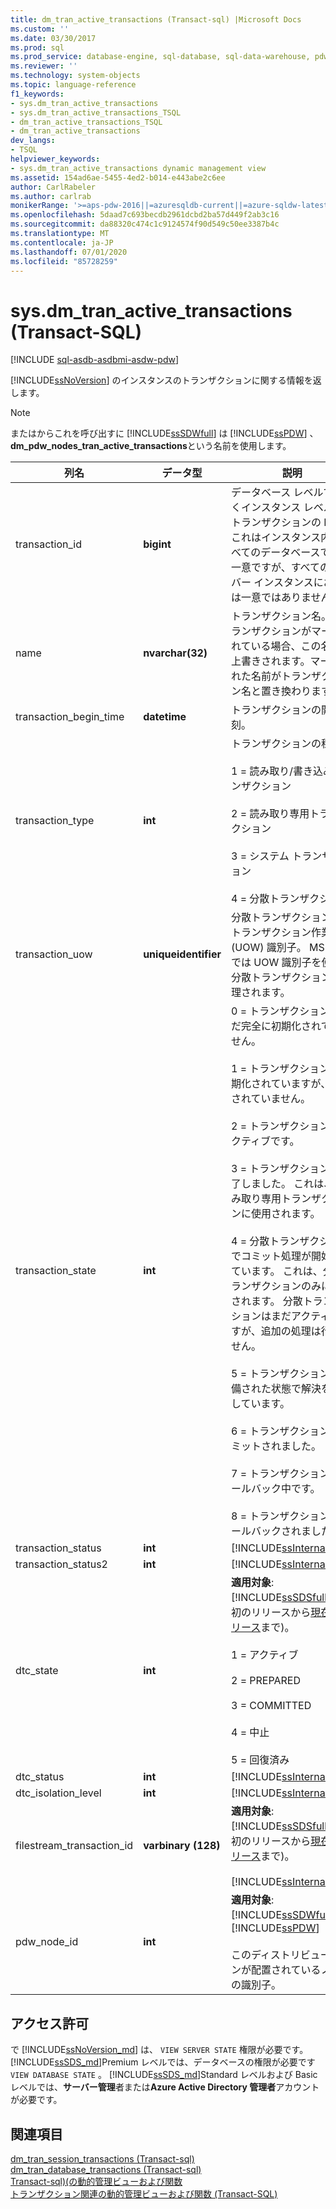 ```yaml
---
title: dm_tran_active_transactions (Transact-sql) |Microsoft Docs
ms.custom: ''
ms.date: 03/30/2017
ms.prod: sql
ms.prod_service: database-engine, sql-database, sql-data-warehouse, pdw
ms.reviewer: ''
ms.technology: system-objects
ms.topic: language-reference
f1_keywords:
- sys.dm_tran_active_transactions
- sys.dm_tran_active_transactions_TSQL
- dm_tran_active_transactions_TSQL
- dm_tran_active_transactions
dev_langs:
- TSQL
helpviewer_keywords:
- sys.dm_tran_active_transactions dynamic management view
ms.assetid: 154ad6ae-5455-4ed2-b014-e443abe2c6ee
author: CarlRabeler
ms.author: carlrab
monikerRange: '>=aps-pdw-2016||=azuresqldb-current||=azure-sqldw-latest||>=sql-server-2016||=sqlallproducts-allversions||>=sql-server-linux-2017||=azuresqldb-mi-current'
ms.openlocfilehash: 5daad7c693becdb2961dcbd2ba57d449f2ab3c16
ms.sourcegitcommit: da88320c474c1c9124574f90d549c50ee3387b4c
ms.translationtype: MT
ms.contentlocale: ja-JP
ms.lasthandoff: 07/01/2020
ms.locfileid: "85728259"
---
```

# <a name="sysdm_tran_active_transactions-transact-sql"></a>sys.dm_tran_active_transactions (Transact-SQL)
[!INCLUDE [sql-asdb-asdbmi-asdw-pdw](../../includes/applies-to-version/sql-asdb-asdbmi-asdw-pdw.md)]

  [!INCLUDE[ssNoVersion](../../includes/ssnoversion-md.md)] のインスタンスのトランザクションに関する情報を返します。  
  
> [!NOTE]  
>  またはからこれを呼び出すに [!INCLUDE[ssSDWfull](../../includes/sssdwfull-md.md)] は [!INCLUDE[ssPDW](../../includes/sspdw-md.md)] 、 **dm_pdw_nodes_tran_active_transactions**という名前を使用します。  
  
|列名|データ型|説明|  
|-----------------|---------------|-----------------|  
|transaction_id|**bigint**|データベース レベルではなくインスタンス レベルのトランザクションの ID。 これはインスタンス内のすべてのデータベースでのみ一意ですが、すべてのサーバー インスタンスにおいては一意ではありません。|  
|name|**nvarchar(32)**|トランザクション名。 トランザクションがマークされている場合、この名前が上書きされます。マークされた名前がトランザクション名と置き換わります。|  
|transaction_begin_time|**datetime**|トランザクションの開始時刻。|  
|transaction_type|**int**|トランザクションの種類。<br /><br /> 1 = 読み取り/書き込みトランザクション<br /><br /> 2 = 読み取り専用トランザクション<br /><br /> 3 = システム トランザクション<br /><br /> 4 = 分散トランザクション|  
|transaction_uow|**uniqueidentifier**|分散トランザクションの、トランザクション作業単位 (UOW) 識別子。 MS DTC では UOW 識別子を使って分散トランザクションが処理されます。|  
|transaction_state|**int**|0 = トランザクションはまだ完全に初期化されていません。<br /><br /> 1 = トランザクションは初期化されていますが、開始されていません。<br /><br /> 2 = トランザクションはアクティブです。<br /><br /> 3 = トランザクションは終了しました。 これは、読み取り専用トランザクションに使用されます。<br /><br /> 4 = 分散トランザクションでコミット処理が開始されています。 これは、分散トランザクションのみに使用されます。 分散トランザクションはまだアクティブですが、追加の処理は行えません。<br /><br /> 5 = トランザクションは準備された状態で解決を待機しています。<br /><br /> 6 = トランザクションはコミットされました。<br /><br /> 7 = トランザクションはロールバック中です。<br /><br /> 8 = トランザクションはロールバックされました。|  
|transaction_status |**int**|[!INCLUDE[ssInternalOnly](../../includes/ssinternalonly-md.md)]|  
|transaction_status2|**int**|[!INCLUDE[ssInternalOnly](../../includes/ssinternalonly-md.md)]|  
|dtc_state|**int**|**適用対象**: [!INCLUDE[ssSDSfull](../../includes/sssdsfull-md.md)] (最初のリリースから[現在のリリース](https://go.microsoft.com/fwlink/p/?LinkId=299659)まで)。<br /><br /> 1 = アクティブ<br /><br /> 2 = PREPARED<br /><br /> 3 = COMMITTED<br /><br /> 4 = 中止<br /><br /> 5 = 回復済み|  
|dtc_status|**int**|[!INCLUDE[ssInternalOnly](../../includes/ssinternalonly-md.md)]|  
|dtc_isolation_level|**int**|[!INCLUDE[ssInternalOnly](../../includes/ssinternalonly-md.md)]|  
|filestream_transaction_id|**varbinary (128)**|**適用対象**: [!INCLUDE[ssSDSfull](../../includes/sssdsfull-md.md)] (最初のリリースから[現在のリリース](https://go.microsoft.com/fwlink/p/?LinkId=299659)まで)。<br /><br /> [!INCLUDE[ssInternalOnly](../../includes/ssinternalonly-md.md)]|  
|pdw_node_id|**int**|**適用対象**: [!INCLUDE[ssSDWfull](../../includes/sssdwfull-md.md)] 、[!INCLUDE[ssPDW](../../includes/sspdw-md.md)]<br /><br /> このディストリビューションが配置されているノードの識別子。|  
  
## <a name="permissions"></a>アクセス許可

で [!INCLUDE[ssNoVersion_md](../../includes/ssnoversion-md.md)] は、 `VIEW SERVER STATE` 権限が必要です。   
[!INCLUDE[ssSDS_md](../../includes/sssds-md.md)]Premium レベルでは、データベースの権限が必要です `VIEW DATABASE STATE` 。 [!INCLUDE[ssSDS_md](../../includes/sssds-md.md)]Standard レベルおよび Basic レベルでは、**サーバー管理**者または**Azure Active Directory 管理者**アカウントが必要です。   
  
## <a name="see-also"></a>関連項目  
 [dm_tran_session_transactions &#40;Transact-sql&#41;](../../relational-databases/system-dynamic-management-views/sys-dm-tran-session-transactions-transact-sql.md)   
 [dm_tran_database_transactions &#40;Transact-sql&#41;](../../relational-databases/system-dynamic-management-views/sys-dm-tran-database-transactions-transact-sql.md)   
 [Transact-sql&#41;&#40;の動的管理ビューおよび関数](~/relational-databases/system-dynamic-management-views/system-dynamic-management-views.md)   
 [トランザクション関連の動的管理ビューおよび関数 &#40;Transact-SQL&#41;](../../relational-databases/system-dynamic-management-views/transaction-related-dynamic-management-views-and-functions-transact-sql.md)  
  
  


